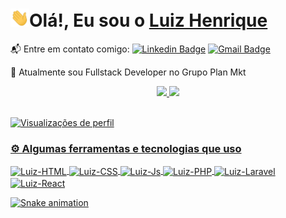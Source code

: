 <h1> <img src="https://raw.githubusercontent.com/ABSphreak/ABSphreak/master/gifs/Hi.gif" width="30px">Olá!, Eu sou o <a href="https://github.com/heenriquelu">Luiz Henrique</a></h1>
</h1>

📬 Entre em contato comigo:    [![Linkedin Badge](https://img.shields.io/badge/-LinkedIn-blue?style=flat-square&logo=Linkedin&logoColor=white&link=https://www.linkedin.com/in/luiz-henrique-miranda-malaquias-391b6954/)](https://www.linkedin.com/in/luiz-henrique-miranda-malaquias-391b6954/)
[![Gmail Badge](https://img.shields.io/badge/-Gmail-d14836?style=flat-square&logo=Gmail&logoColor=white&link=mailto:luiz.17017@gmail.com)](mailto:luiz.17017@gmail.com)

🚀 Atualmente sou Fullstack Developer no Grupo Plan Mkt

<div align="center">
  <a href="https://github.com/heenriquelu">
  <img height="180em" src="https://github-readme-stats.vercel.app/api?username=heenriquelu&show_icons=true&theme=dark&include_all_commits=true&count_private=true"/>
  <img height="180em" src="https://github-readme-stats.vercel.app/api/top-langs/?username=heenriquelu&layout=compact&langs_count=7&theme=dark"/>
</div><br>
  
  ![Visualizações de perfil](https://komarev.com/ghpvc/?username=heenriquelu)
  
  ### ⚙️ Algumas ferramentas e tecnologias que uso
  
<div style="display: inline_block">
  <img align="center" alt="Luiz-HTML" height="30" width="40" src="https://cdn.jsdelivr.net/gh/devicons/devicon/icons/html5/html5-original.svg">
  <img align="center" alt="Luiz-CSS" height="30" width="40" src="https://cdn.jsdelivr.net/gh/devicons/devicon/icons/css3/css3-original.svg">
  <img align="center" alt="Luiz-Js" height="30" width="40" src="https://cdn.jsdelivr.net/gh/devicons/devicon/icons/javascript/javascript-plain.svg">
  <img align="center" alt="Luiz-PHP" height="30" width="40" src="https://cdn.jsdelivr.net/gh/devicons/devicon/icons/php/php-plain.svg">
  <img align="center" alt="Luiz-Laravel" height="30" width="40" src="https://cdn.jsdelivr.net/gh/devicons/devicon/icons/laravel/laravel-plain.svg">
  <img align="center" alt="Luiz-React" height="30" width="40" src="https://cdn.jsdelivr.net/gh/devicons/devicon/icons/react/react-original.svg">
  
</div>
  
![Snake animation](https://github.com/heenriquelu/heenriquelu/blob/output/github-contribution-grid-snake.svg)

